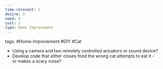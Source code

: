 ```yaml
---
time-relevant: 2
desire: 5
need: 0
cost: 1
type: Home Improvement
---
```

tags: #Home-Improvement #DIY #Cat 
- Using a camera and two remotely controlled actuators or sound device?
- Develop code that either closes food the wrong cat attempts to eat it - or makes a scary noise?
